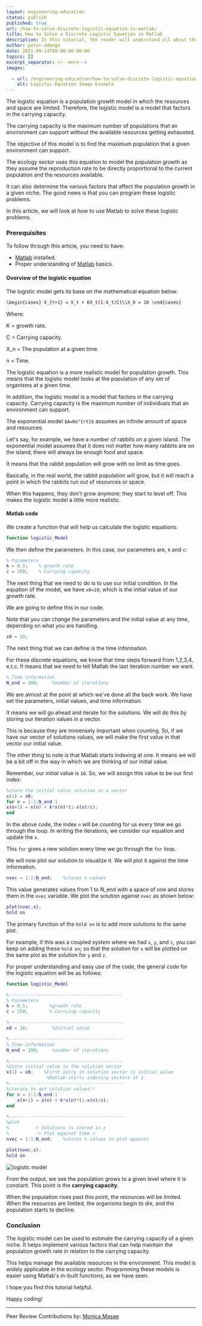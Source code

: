 ```yaml
---
layout: engineering-education
status: publish
published: true
url: /how-to-solve-discrete-logistic-equation-in-matlab/
title: How to Solve a Discrete Logistic Equation in Matlab
description: In this tutorial, the reader will understand all about the logistic equation. The reader will also learn how to solve a problem using the logistic equation in Matlab.
author: peter-adongo
date: 2021-09-14T00:00:00-00:00
topics: []
excerpt_separator: <!--more-->
images:

  - url: /engineering-education/how-to-solve-discrete-logistic-equation-in-matlab/hero.jpg
    alt: Logistic Equation Image Example
---
```

The logistic equation is a population growth model in which the resources and space are limited. Therefore, the logistic model is a model that factors in the carrying capacity.
<!--more-->
The carrying capacity is the maximum number of populations that an environment can support without the available resources getting exhausted.

The objective of this model is to find the maximum population that a given environment can support.

The ecology sector uses this equation to model the population growth as they assume the reproduction rate to be directly proportional to the current population and the resources available.

It can also determine the various factors that affect the population growth in a given niche. The good news is that you can program these logistic problems.

In this article, we will look at how to use Matlab to solve these logistic problems.

### Prerequisites
To follow through this article, you need to have:
- [Matlab](https://www.mathworks.com/products/get-matlab.html?s_tid=gn_getml) installed.
- Proper understanding of [Matlab](https://www.section.io/engineering-education/getting-started-with-matlab/) basics.

#### Overview of the logistic equation
The logistic model gets its base on the mathematical equation below:

```bash
\begin{cases} X_{t+1} = X_t + KX_t(1-X_t/C)\\X_0 = 10 \end{cases}
```

Where:

K = growth rate.

C = Carrying capacity.

X_n = The population at a given time.

n = Time.

The logistic equation is a more realistic model for population growth. This means that the logistic model looks at the population of any set of organisms at a given time.

In addition, the logistic model is a model that factors in the carrying capacity. Carrying capacity is the maximum number of individuals that an environment can support.

The exponential model `$A=Ke^{rt}$` assumes an infinite amount of space and resources.

Let's say, for example, we have a number of rabbits on a given island. The exponential model assumes that it does not matter how many rabbits are on the island; there will always be enough food and space.

It means that the rabbit population will grow with no limit as time goes.

Basically, in the real world, the rabbit population will grow, but it will reach a point in which the rabbits run out of resources or space.

When this happens, they don't grow anymore; they start to level off. This makes the logistic model a little more realistic.

#### Matlab code
We create a function that will help us calculate the logistic equations:

```Matlab
function logistic_Model
```

We then define the parameters. In this case, our parameters are, `k` and `c`:

```matlab
% Parameters
k = 0.5;    % growth rate
c = 250;    % Carrying capacity
```

The next thing that we need to do is to use our initial condition. In the equation of the model, we have `x0=10`; which is the initial value of our growth rate. 

We are going to define this in our code.

Note that you can change the parameters and the initial value at any time, depending on what you are handling.

```Matlab
x0 = 10;
```

The next thing that we can define is the time information.

For these discrete equations, we know that time steps forward from 1,2,3,4, e.t.c. It means that we need to tell Matlab the last iteration number we want.

```Matlab
% Time information
N_end = 100;     %number of iterations
```

We are almost at the point at which we've done all the back work. We have set the parameters, initial values, and time information.

It means we will go ahead and iterate for the solutions. We will do this by storing our iteration values in a vector.

This is because they are immensely important when counting. So, if we have our vector of solutions values, we will make the first value in that vector our initial value.

The other thing to note is that Matlab starts indexing at one. It means we will be a bit off in the way in which we are thinking of our initial value.

Remember, our initial value is `10`. So, we will assign this value to be our first index:

```matlab
%store the initial value solution in a vector
x(1) = x0;
for n = 1:1:N_end-1
x(n+1) = x(n) + k*x(n)*(1-x(n)/c);
end
```

In the above code, the index `n` will be counting for us every time we go through the loop. In writing the iterations, we consider our equation and update the `x`.

This `for` gives a new solution every time we go through the `for` loop.

We will now plot our solution to visualize it. We will plot it against the time information.

```Matlab
nvec = 1:1:N_end;    %stores n values
```

This value generates values from 1 to N_end with a space of one and stores them in the `nvec` variable. We plot the solution against `nvec` as shown below:

```Matlab
plot(nvec,x);
hold on
```

The primary function of the `hold on` is to add more solutions to the same plot.

For example, if this was a coupled system where we had `x`, `y`, and `z`, you can keep on adding these `hold on`; so that the solution for `x` will be plotted on the same plot as the solution for `y` and `z`.

For proper understanding and easy use of the code, the general code for the logistic equation will be as follows:

```Matlab
function logistic_Model

%------------------------------------------
% Parameters
k = 0.5;        %growth rate
c = 250;        % Carrying capacity

%-------------------------------------------
x0 = 10;         %Initial value

%------------------------------------------
% Time information
N_end = 100;     %number of iterations

%------------------------------------------
%Store initial value in the solution vector
x(1) = x0;    %First entry in solution vector is initial value
               %Matlab starts indexing vectors at 1.
%-------------------------------------------
%iterate to get solution values!!
for n = 1:1:N_end-1
    x(n+1) = x(n) + k*x(n)*(1-x(n)/c);
end

%-------------------------------------------
%plot
%         -> Solutions is stored in x
%          -> Plot against time n
nvec = 1:1:N_end;    %stores n values to plot against

plot(nvec,x);
hold on
```

![logistic model](/engineering-education/how-to-solve-discrete-logistic-equation-in-matlab/logistic_one.png)

From the output, we see the population grows to a given level where it is constant. This point is the **carrying capacity**.

When the population rises past this point, the resources will be limited. When the resources are limited, the organisms begin to die, and the population starts to decline.

### Conclusion
The logistic model can be used to estimate the carrying capacity of a given niche. It helps implement various factors that can help maintain the population growth rate in relation to the carrying capacity.

This helps manage the available resources in the environment. This model is widely applicable in the ecology sector. Programming these models is easier using Matlab's in-built functions; as we have seen.

I hope you find this tutorial helpful.

Happy coding!

---
Peer Review Contributions by: [Monica Masae](/engineering-education/authors/monica-masae/)
